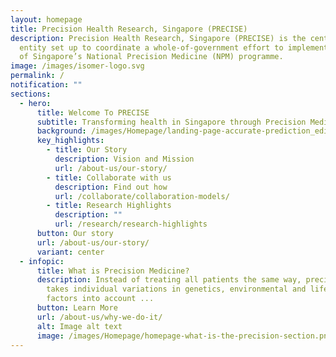 ```yaml
---
layout: homepage
title: Precision Health Research, Singapore (PRECISE)
description: Precision Health Research, Singapore (PRECISE) is the central
  entity set up to coordinate a whole-of-government effort to implement Phase 2
  of Singapore’s National Precision Medicine (NPM) programme.
image: /images/isomer-logo.svg
permalink: /
notification: ""
sections:
  - hero:
      title: Welcome To PRECISE
      subtitle: Transforming health in Singapore through Precision Medicine
      background: /images/Homepage/landing-page-accurate-prediction_edit-1 (1).jpg
      key_highlights:
        - title: Our Story
          description: Vision and Mission
          url: /about-us/our-story/
        - title: Collaborate with us
          description: Find out how
          url: /collaborate/collaboration-models/
        - title: Research Highlights
          description: ""
          url: /research/research-highlights
      button: Our story
      url: /about-us/our-story/
      variant: center
  - infopic:
      title: What is Precision Medicine?
      description: Instead of treating all patients the same way, precision medicine
        takes individual variations in genetics, environmental and lifestyle
        factors into account ...
      button: Learn More
      url: /about-us/why-we-do-it/
      alt: Image alt text
      image: /images/Homepage/homepage-what-is-the-precision-section.png
---
```

